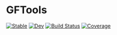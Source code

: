 # GFTools

[![Stable](https://img.shields.io/badge/docs-stable-blue.svg)](https://jfw96.github.io/GFTools.jl/stable/)
[![Dev](https://img.shields.io/badge/docs-dev-blue.svg)](https://jfw96.github.io/GFTools.jl/dev/)
[![Build Status](https://github.com/jfw96/GFTools.jl/actions/workflows/CI.yml/badge.svg?branch=main)](https://github.com/jfw96/GFTools.jl/actions/workflows/CI.yml?query=branch%3Amain)
[![Coverage](https://codecov.io/gh/jfw96/GFTools.jl/branch/main/graph/badge.svg)](https://codecov.io/gh/jfw96/GFTools.jl)
